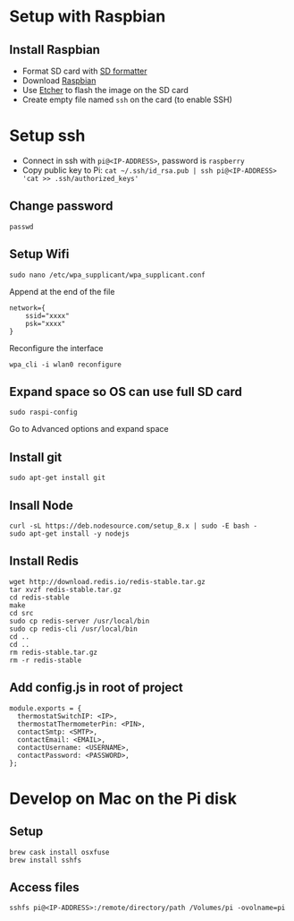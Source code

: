 # Setup with Raspbian

## Install Raspbian

- Format SD card with [SD formatter](https://www.sdcard.org/downloads/formatter_4/index.html)
- Download [Raspbian](https://www.raspberrypi.org/downloads/)
- Use [Etcher](https://etcher.io) to flash the image on the SD card
- Create empty file named `ssh` on the card (to enable SSH)

# Setup ssh

- Connect in ssh with `pi@<IP-ADDRESS>`, password is `raspberry`
- Copy public key to Pi: `cat ~/.ssh/id_rsa.pub | ssh pi@<IP-ADDRESS> 'cat >> .ssh/authorized_keys'`

## Change password

`passwd`

## Setup Wifi

```
sudo nano /etc/wpa_supplicant/wpa_supplicant.conf
```

Append at the end of the file

```
network={
    ssid="xxxx"
    psk="xxxx"
}
```

Reconfigure the interface

```
wpa_cli -i wlan0 reconfigure
```

## Expand space so OS can use full SD card

```
sudo raspi-config
```

Go to Advanced options and expand space

## Install git

`sudo apt-get install git`

## Insall Node

```
curl -sL https://deb.nodesource.com/setup_8.x | sudo -E bash -
sudo apt-get install -y nodejs
```

## Install Redis

```
wget http://download.redis.io/redis-stable.tar.gz
tar xvzf redis-stable.tar.gz
cd redis-stable
make
cd src
sudo cp redis-server /usr/local/bin
sudo cp redis-cli /usr/local/bin
cd ..
cd ..
rm redis-stable.tar.gz
rm -r redis-stable
```

## Add config.js in root of project

```
module.exports = {
  thermostatSwitchIP: <IP>,
  thermostatThermometerPin: <PIN>,
  contactSmtp: <SMTP>,
  contactEmail: <EMAIL>,
  contactUsername: <USERNAME>,
  contactPassword: <PASSWORD>,
};
```

# Develop on Mac on the Pi disk

## Setup

```
brew cask install osxfuse
brew install sshfs
```

## Access files

`sshfs pi@<IP-ADDRESS>:/remote/directory/path /Volumes/pi -ovolname=pi`
